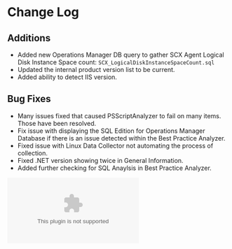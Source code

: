 # Change Log

## Additions
- Added new Operations Manager DB query to gather SCX Agent Logical Disk Instance Space count: `SCX_LogicalDiskInstanceSpaceCount.sql`
- Updated the internal product version list to be current.
- Added ability to detect IIS version.

## Bug Fixes
- Many issues fixed that caused PSScriptAnalyzer to fail on many items. Those have been resolved.
- Fix issue with displaying the SQL Edition for Operations Manager Database if there is an issue detected within the Best Practice Analyzer.
- Fixed issue with Linux Data Collector not automating the process of collection.
- Fixed .NET version showing twice in General Information.
- Added further checking for SQL Anaylsis in Best Practice Analyzer.

[![Download Count v-3.9.0](https://img.shields.io/github/downloads/blakedrumm/SCOM-Scripts-and-SQL/v-3.9.0/SCOM-DataCollector.zip?style=for-the-badge&color=brightgreen)](https://github.com/blakedrumm/SCOM-Scripts-and-SQL/releases/download/v-3.9.0/SCOM-DataCollector.zip)